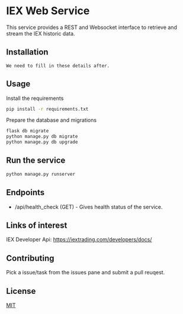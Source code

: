 # IEX Web Service

This service provides a REST and Websocket interface to retrieve and stream the IEX historic data.

## Installation

```
We need to fill in these details after.
```

## Usage

Install the requirements
```bash
pip install -r requirements.txt
```

Prepare the database and migrations

```bash
flask db migrate
python manage.py db migrate
python manage.py db upgrade
```

## Run the service
```bash
python manage.py runserver
```

## Endpoints

- /api/health_check (GET) - Gives health status of the service.

## Links of interest

IEX Developer Api: https://iextrading.com/developers/docs/

## Contributing

Pick a issue/task from the issues pane and submit a pull reuqest.

## License
[MIT](https://choosealicense.com/licenses/mit/)
